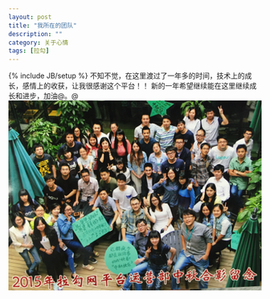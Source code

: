 ```yaml
---
layout: post
title: "我所在的团队"
description: ""
category: 关于心情
tags: [拉勾]
---
```

{% include JB/setup %}
不知不觉，在这里渡过了一年多的时间，技术上的成长，感情上的收获，让我很感谢这个平台！！
新的一年希望继续能在这里继续成长和进步，加油@。@
![平台大合照](./_pic/中秋纪念.jpg)
